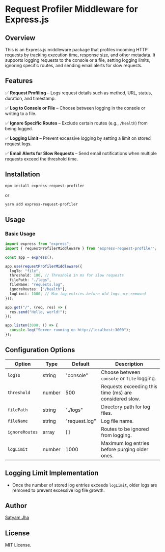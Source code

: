 # Request Profiler Middleware for Express.js

## Overview

This is an Express.js middleware package that profiles incoming HTTP requests by tracking execution time, response size, and other metadata. It supports logging requests to the console or a file, setting logging limits, ignoring specific routes, and sending email alerts for slow requests.

## Features

✅ **Request Profiling** – Logs request details such as method, URL, status, duration, and timestamp.

✅ **Log to Console or File** – Choose between logging in the console or writing to a file.

✅ **Ignore Specific Routes** – Exclude certain routes (e.g., `/health`) from being logged.

✅ **Logging Limit** – Prevent excessive logging by setting a limit on stored request logs.

✅ **Email Alerts for Slow Requests** – Send email notifications when multiple requests exceed the threshold time.

## Installation

```sh
npm install express-request-profiler
```

or

```sh
yarn add express-request-profiler
```

## Usage

### Basic Usage

```typescript
import express from "express";
import { requestProfilerMiddleware } from "express-request-profiler";

const app = express();

app.use(requestProfilerMiddleware({
  logTo: "file",
  threshold: 100, // Threshold in ms for slow requests
  filePath: "./logs",
  fileName: "requests.log",
  ignoreRoutes: ["/health"],
  logLimit: 1000, // Max log entries before old logs are removed
}));

app.get("/", (req, res) => {
  res.send("Hello, world!");
});

app.listen(3000, () => {
  console.log("Server running on http://localhost:3000");
});
```

## Configuration Options

| Option            | Type     | Default       | Description |
|------------------|---------|-------------|-------------|
| `logTo`          | string  | "console"   | Choose between `console` or `file` logging. |
| `threshold`      | number  | 500         | Requests exceeding this time (ms) are considered slow. |
| `filePath`       | string  | "./logs"    | Directory path for log files. |
| `fileName`       | string  | "request.log" | Log file name. |
| `ignoreRoutes`   | array   | `[]`        | Routes to be ignored from logging. |
| `logLimit`       | number  | 1000        | Maximum log entries before purging older ones. |

## Logging Limit Implementation

- Once the number of stored log entries exceeds `logLimit`, older logs are removed to prevent excessive log file growth.
## Author

[Satyam Jha](https://www.linkedin.com/en/satyammjha)

## License

MIT License.